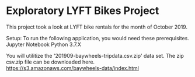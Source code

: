# Exploratory LYFT Bikes Project

This project took a look at LYFT bike rentals for the month of October 2019.  

Setup: To run the following application, you would need these prerequisites. Jupyter Notebook Python 3.7.X

You will utilitize the '201909-baywheels-tripdata.csv.zip' data set.  The zip csv.zip file can be downloaded here.   https://s3.amazonaws.com/baywheels-data/index.html
